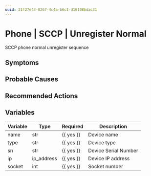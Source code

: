 ```yaml
---
uuid: 21f27e43-8267-4c4a-b6c1-d16108bdac31
---
```

# Phone | SCCP | Unregister Normal

SCCP phone normal unregister sequence

## Symptoms

## Probable Causes

## Recommended Actions

## Variables

Variable | Type | Required | Description
--- | --- | --- | ---
name | str | {{ yes }} | Device name
type | str | {{ yes }} | Device type
sn | str | {{ yes }} | Device Serial Number
ip | ip_address | {{ yes }} | Device IP address
socket | int | {{ yes }} | Socket number
